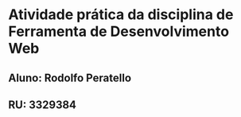 # Atividade prática da disciplina de Ferramenta de Desenvolvimento Web
## Aluno: Rodolfo Peratello
## RU: 3329384
